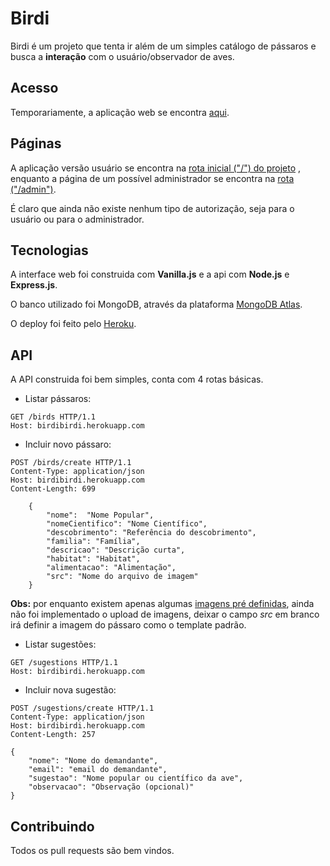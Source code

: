 # Birdi

Birdi é um projeto que tenta ir além de um simples catálogo de pássaros e busca a **interação** com o usuário/observador de aves.

## Acesso

Temporariamente, a aplicação web se encontra [aqui](https://birdibirdi.herokuapp.com/).

## Páginas

A aplicação versão usuário se encontra na [rota inicial ("/") do projeto](https://birdibirdi.herokuapp.com/) , enquanto a página de um possível administrador se encontra na [rota ("/admin")](https://birdibirdi.herokuapp.com/admin).

É claro que ainda não existe nenhum tipo de autorização, seja para o usuário ou para o administrador.

## Tecnologias

A interface web foi construida com **Vanilla.js** e a api com **Node.js** e **Express.js**.

O banco utilizado foi MongoDB, através da plataforma [MongoDB Atlas](https://www.mongodb.com/cloud/atlas).

O deploy foi feito pelo [Heroku](https://heroku.com).

## API

A API construida foi bem simples, conta com 4 rotas básicas.

- Listar pássaros:

````HTTP
GET /birds HTTP/1.1
Host: birdibirdi.herokuapp.com
````

- Incluir novo pássaro:

````HTTP
POST /birds/create HTTP/1.1
Content-Type: application/json
Host: birdibirdi.herokuapp.com
Content-Length: 699

    {
        "nome":  "Nome Popular",
        "nomeCientifico": "Nome Científico",
        "descobrimento": "Referência do descobrimento",
        "familia": "Família",
        "descricao": "Descrição curta",
        "habitat": "Habitat",
        "alimentacao": "Alimentação",
        "src": "Nome do arquivo de imagem"
    }
````

**Obs:** por enquanto existem apenas algumas [imagens pré definidas](https://github.com/paulo-lucas/birdi/tree/master/images), ainda não foi implementado o upload de imagens, deixar o campo *src* em branco irá definir a imagem do pássaro como o template padrão.

- Listar sugestões:

````HTTP
GET /sugestions HTTP/1.1
Host: birdibirdi.herokuapp.com
````

- Incluir nova sugestão:

````HTTP
POST /sugestions/create HTTP/1.1
Content-Type: application/json
Host: birdibirdi.herokuapp.com
Content-Length: 257

{
	"nome": "Nome do demandante",
	"email": "email do demandante",
	"sugestao": "Nome popular ou científico da ave",
	"observacao": "Observação (opcional)"
}
````

## Contribuindo
Todos os pull requests são bem vindos.